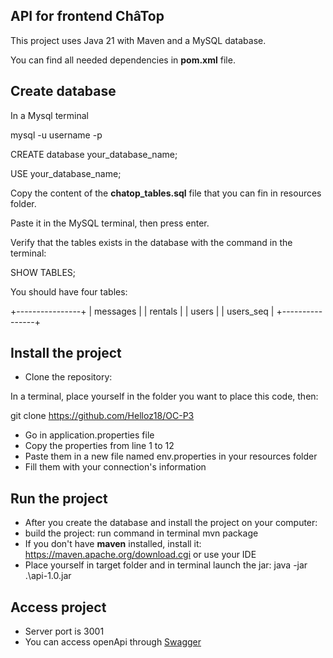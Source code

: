 API for frontend ChâTop
---
This project uses Java 21 with Maven and a MySQL database. 

You can find all needed dependencies in <strong>pom.xml</strong> file.


Create database
---

In a Mysql terminal

mysql -u username -p

CREATE database your_database_name;

USE your_database_name;


Copy the content of the <strong>chatop_tables.sql</strong> file that you can fin in resources folder.



Paste it in the MySQL terminal, then press enter.

Verify that the tables exists in the database with the command in the terminal:

SHOW TABLES;


You should have four tables: 

+----------------+
| messages       |
| rentals        |
| users          |
| users_seq      |
+----------------+


Install the project
---
- Clone the repository:

In a terminal, place yourself in the folder you want to place this code, then:

git clone https://github.com/Helloz18/OC-P3

- Go in application.properties file
- Copy the properties from line 1 to 12
- Paste them in a new file named env.properties in your resources folder
- Fill them with your connection's information

Run the project
---
- After you create the database and install the project on your computer:
- build the project: run command in terminal mvn package
- If you don't have <strong>maven</strong> installed, install it: https://maven.apache.org/download.cgi or use your IDE
- Place yourself in target folder and in terminal launch the jar: java -jar .\api-1.0.jar


Access project
---

- Server port is 3001
- You can access openApi through [Swagger](http://localhost:3001/swagger-ui/index.html#/)

